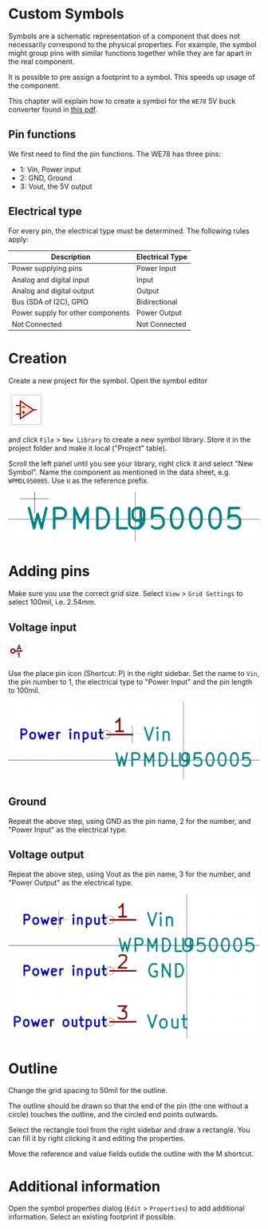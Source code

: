 # Custom Symbols

Symbols are a schematic representation of a component that does not necessarily
correspond to the physical properties. For example, the symbol might group pins
with similar functions together while they are far apart in the real component.

It is possible to pre assign a footprint to a symbol. This speeds up usage of
the component.

This chapter will explain how to create a symbol for the `WE78` 5V buck
converter found in [this pdf](images/we78.pdf).

## Pin functions

We first need to find the pin functions. The WE78 has three pins:

* 1: Vin, Power input
* 2: GND, Ground
* 3: Vout, the 5V output

## Electrical type

For every pin, the electrical type must be determined. The following rules
apply:

| Description | Electrical Type |
|---|---|
| Power supplying pins | Power Input |
| Analog and digital input | Input |
| Analog and digital output | Output |
| Bus (SDA of I2C), GPIO | Bidirectional |
| Power supply for other components | Power Output |
| Not Connected | Not Connected |

# Creation

Create a new project for the symbol. Open the symbol editor

![symbol editor icon](images/symbol-editor.png)

and click `File` > `New Library` to create a new symbol library. Store it in
the project folder and make it local ("Project" table).

Scroll the left panel until you see your library, right click it and select
"New Symbol". Name the component as mentioned in the data sheet, e.g.
`WPMDL950005`. Use `U` as the reference prefix.

![symbol label](images/symbol-step-1.png)

# Adding pins

Make sure you use the correct grid size. Select `View` > `Grid Settings` to
select 100mil, i.e. 2.54mm.

## Voltage input

![place pin symbol](images/place-pin.png)

Use the place pin icon (Shortcut: P) in the right sidebar. Set the name to
`Vin`, the pin number to 1, the electrical type to "Power Input" and the pin
length to 100mil.

![placed pin](images/placed-pin-step-1.png)

## Ground

Repeat the above step, using GND as the pin name, 2 for the number, and
"Power Input" as the electrical type.

## Voltage output

Repeat the above step, using Vout as the pin name, 3 for the number, and
"Power Output" as the electrical type.

![placed pin](images/placed-pin-step-2.png)

# Outline

Change the grid spacing to 50mil for the outline.

The outline should be drawn so that the end of the pin (the one without a
circle) touches the outline, and the circled end points outwards.

Select the rectangle tool from the right sidebar and draw a rectangle. You can
fill it by right clicking it and editing the properties.

Move the reference and value fields outide the outline with the M shortcut.

# Additional information

Open the symbol properties dialog (`Edit` > `Properties`) to add additional
information. Select an existing footprint if possible.
